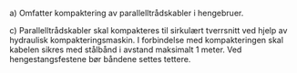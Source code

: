 a) Omfatter kompaktering av parallelltrådskabler i hengebruer.

c) Parallelltrådskabler skal kompakteres til sirkulært tverrsnitt ved hjelp av hydraulisk kompakteringsmaskin. I forbindelse med kompakteringen skal kabelen sikres med stålbånd i avstand maksimalt 1 meter. Ved hengestangsfestene bør båndene settes tettere.

